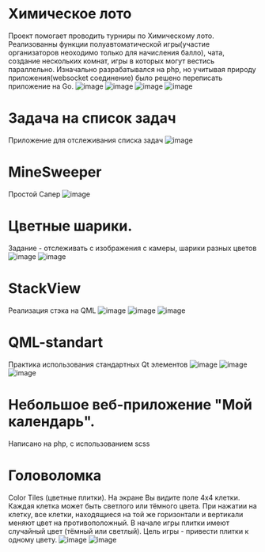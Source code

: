 # Химическое лото
Проект помогает проводить турниры по Химическому лото.
Реализованны функции полуавтоматической игры(участие организаторов неоходимо только для начисления балло), чата, создание нескольких комнат, игры в которых могут вестись параллельно.
Изначально разрабатывался на php, но учитывая природу приложения(websocket соединение) было решено переписать приложение на Go.
![image](https://github.com/anrew1002/Portfolio-/assets/91276494/8e29f374-06c5-42f0-be71-78e0143792f4)
![image](https://github.com/anrew1002/Portfolio-/assets/91276494/e3fae764-3371-46bf-9367-1e6ceeaf41ac)
![image](https://github.com/anrew1002/Portfolio-/assets/91276494/48831ce7-353d-4d7a-95a4-8d70b76ade6d)
![image](https://github.com/anrew1002/Portfolio-/assets/91276494/fe27f4bd-3cfc-495f-a383-736b79124bfd)
# Задача на список задач
Приложение для отслеживания списка задач
![image](https://github.com/anrew1002/Portfolio-/assets/91276494/da201545-2e8a-4b63-a562-6230d0dae695)
# MineSweeper
Простой Сапер
![image](https://github.com/anrew1002/Portfolio-/assets/91276494/f47dd6d1-d273-4015-a1d3-ce18e5b3a94d)
# Цветные шарики.
Задание - отслеживать с изображения с камеры, шарики разных цветов
![image](https://github.com/anrew1002/Portfolio-/assets/91276494/9ada2f85-5831-4f1d-8e9e-4ed5375460b8)
![image](https://github.com/anrew1002/Portfolio-/assets/91276494/02dd7803-fe87-482a-89dc-dbabb7d2b4c0)
# StackView
Реализация стэка на QML
![image](https://github.com/anrew1002/QML_Stack/assets/91276494/4651f0c1-baf7-48e9-a342-3ab270f2ac29)
![image](https://github.com/anrew1002/QML_Stack/assets/91276494/a9fba034-f893-4962-9635-e8d0bb42a1ba)
![image](https://github.com/anrew1002/QML_Stack/assets/91276494/aae3e875-3c3b-4a7a-86ca-d80bc0ced1de)
# QML-standart
Практика использования стандартных Qt элементов
![image](https://github.com/anrew1002/QML_Standart/assets/91276494/e917ac6a-bb12-49c8-aa82-1e6179516985)
![image](https://github.com/anrew1002/QML_Standart/assets/91276494/c7f2a8ce-87e6-489f-96b3-af3f0542aa05)
![image](https://github.com/anrew1002/QML_Standart/assets/91276494/56092774-8b28-46c1-8ce2-9a0291815832)
# Небольшое веб-приложение "Мой календарь".
Написано на php, с использованием scss
# Головоломка
Color Tiles (цветные плитки). На экране Вы видите поле 4x4 клетки. Каждая клетка может быть светлого или тёмного цвета. При нажатии на клетку, все клетки, находящиеся на той же горизонтали и вертикали меняют цвет на противоположный. В начале игры плитки имеют случайный цвет (тёмный или светлый). Цель игры - привести плитки к одному цвету.
![image](https://github.com/anrew1002/Portfolio-/assets/91276494/0d6d9431-9e2a-4cf2-bfc0-81cb1ede9703)
![image](https://github.com/anrew1002/Portfolio-/assets/91276494/469415c6-e195-4edf-9901-76cb16012a18)



